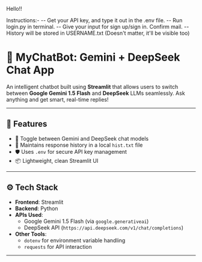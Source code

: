 
Hello!!

Instructions:-
-- Get your API key, and type it out in the .env file.
-- Run login.py in terminal.
-- Give your input for sign up/sign in. Confirm mail.
-- History will be stored in USERNAME.txt (Doesn't matter, it'll be visible too)

# 🤖 MyChatBot: Gemini + DeepSeek Chat App

An intelligent chatbot built using **Streamlit** that allows users to switch between **Google Gemini 1.5 Flash** and **DeepSeek** LLMs seamlessly. Ask anything and get smart, real-time replies!

---

## 🧠 Features

- 🔄 Toggle between Gemini and DeepSeek chat models
- 🧵 Maintains response history in a local `hist.txt` file
- 🛡️ Uses `.env` for secure API key management
- 📦 Lightweight, clean Streamlit UI

---

## ⚙️ Tech Stack

- **Frontend**: Streamlit
- **Backend**: Python
- **APIs Used**:
  - Google Gemini 1.5 Flash (via `google.generativeai`)
  - DeepSeek API (`https://api.deepseek.com/v1/chat/completions`)
- **Other Tools**:
  - `dotenv` for environment variable handling
  - `requests` for API interaction

---


